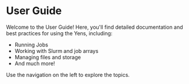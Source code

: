 # User Guide

Welcome to the User Guide! Here, you'll find detailed documentation and best practices for using the Yens, including:

- Running Jobs 
- Working with Slurm and job arrays
- Managing files and storage
- And much more!

Use the navigation on the left to explore the topics.
